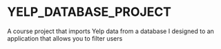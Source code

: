 # YELP_DATABASE_PROJECT
A course project that imports Yelp data from a database I designed to an application that allows you to filter users
